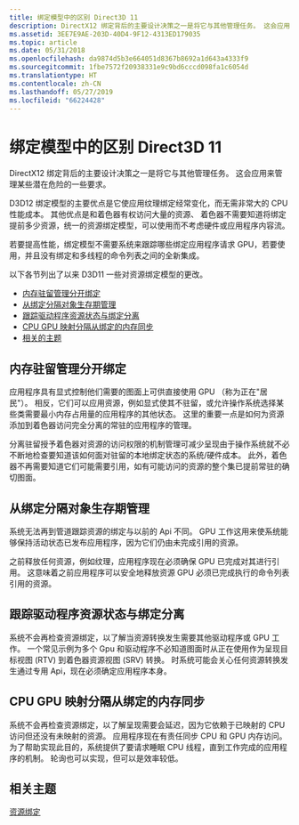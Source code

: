 ```yaml
---
title: 绑定模型中的区别 Direct3D 11
description: DirectX12 绑定背后的主要设计决策之一是将它与其他管理任务。 这会应用来管理某些潜在危险的一些要求。
ms.assetid: 3EE7E9AE-203D-40D4-9F12-4313ED179035
ms.topic: article
ms.date: 05/31/2018
ms.openlocfilehash: da9874d5b3e664051d8367b8692a1d643a4333f9
ms.sourcegitcommit: 1fbe7572f20938331e9c9bd6cccd098fa1c6054d
ms.translationtype: HT
ms.contentlocale: zh-CN
ms.lasthandoff: 05/27/2019
ms.locfileid: "66224428"
---
```

# <a name="differences-in-the-binding-model-from-direct3d-11"></a>绑定模型中的区别 Direct3D 11

DirectX12 绑定背后的主要设计决策之一是将它与其他管理任务。 这会应用来管理某些潜在危险的一些要求。

D3D12 绑定模型的主要优点是它使应用纹理绑定经常变化，而无需非常大的 CPU 性能成本。 其他优点是和着色器有权访问大量的资源、 着色器不需要知道将绑定提前多少资源，统一的资源绑定模型，可以使用而不考虑硬件或应用程序内容流。

若要提高性能，绑定模型不需要系统来跟踪哪些绑定应用程序请求 GPU，若要使用，并且没有绑定和多线程的命令列表之间的全新集成。

以下各节列出了以来 D3D11 一些对资源绑定模型的更改。

-   [内存驻留管理分开绑定](#memory-residency-management-separated-from-binding)
-   [从绑定分隔对象生存期管理](#object-lifetime-management-separated-from-binding)
-   [跟踪驱动程序资源状态与绑定分离](#driver-resource-state-tracking-separated-from-binding)
-   [CPU GPU 映射分隔从绑定的内存同步](#cpu-gpu-mapped-memory-synchronization-separated-from-binding)
-   [相关的主题](#related-topics)

## <a name="memory-residency-management-separated-from-binding"></a>内存驻留管理分开绑定

应用程序具有显式控制他们需要的图面上可供直接使用 GPU （称为正在"居民"）。 相反，它们可以应用资源，例如显式使其不驻留，或允许操作系统选择某些类需要最小内存占用量的应用程序的其他状态。 这里的重要一点是如何为资源添加到着色器访问完全分离的常驻的应用程序的管理。

分离驻留授予着色器对资源的访问权限的机制管理可减少呈现由于操作系统就不必不断地检查要知道该如何面对驻留的本地绑定状态的系统/硬件成本。 此外，着色器不再需要知道它们可能需要引用，如有可能访问的资源的整个集已提前常驻的确切图面。

## <a name="object-lifetime-management-separated-from-binding"></a>从绑定分隔对象生存期管理

系统无法再到管道跟踪资源的绑定与以前的 Api 不同。 GPU 工作这用来使系统能够保持活动状态已发布应用程序，因为它们仍由未完成引用的资源。

之前释放任何资源，例如纹理，应用程序现在必须确保 GPU 已完成对其进行引用。 这意味着之前应用程序可以安全地释放资源 GPU 必须已完成执行的命令列表引用的资源。

## <a name="driver-resource-state-tracking-separated-from-binding"></a>跟踪驱动程序资源状态与绑定分离

系统不会再检查资源绑定，以了解当资源转换发生需要其他驱动程序或 GPU 工作。 一个常见示例为多个 Gpu 和驱动程序不必知道图面时从正在使用作为呈现目标视图 (RTV) 到着色器资源视图 (SRV) 转换。 时系统可能会关心任何资源转换发生通过专用 Api，现在必须确定应用程序本身。

## <a name="cpu-gpu-mapped-memory-synchronization-separated-from-binding"></a>CPU GPU 映射分隔从绑定的内存同步

系统不会再检查资源绑定，以了解呈现需要会延迟，因为它依赖于已映射的 CPU 访问但还没有未映射的资源。 应用程序现在有责任同步 CPU 和 GPU 内存访问。 为了帮助实现此目的，系统提供了要请求睡眠 CPU 线程，直到工作完成的应用程序的机制。 轮询也可以实现，但可以是效率较低。

## <a name="related-topics"></a>相关主题

<dl> <dt>

[资源绑定](resource-binding.md)
</dt> </dl>

 

 




